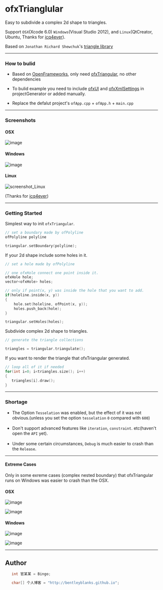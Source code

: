 # ofxTrianglular

Easy to subdivide a complex 2d shape to triangles.<br>

Support ```OSX```(Xcode 6.0) ```Windows```(Visual Studio 2012), and ```Linux```(QtCreator, Ubuntu, Thanks for [icq4ever](https://github.com/icq4ever)).<br>

Based on ```Jonathan Richard Shewchuk```'s [triangle library]( http://www.cs.cmu.edu/~quake/triangle.html)<br>

---

### How to bulid

* Based on [OpenFrameworks](http://openframeworks.cc/), only need [ofxTriangular](https://github.com/BentleyBlanks/ofxTrianglular), no other dependencies<br>


* To bulid example you need to include [ofxUI](https://github.com/rezaali/ofxUI) and [ofxXmlSettings](https://github.com/openframeworks/openFrameworks/tree/master/addons/ofxXmlSettings) in projectGenerator or added manually.


* Replace the defalut project's ```ofApp.cpp``` + ```ofApp.h``` + ```main.cpp```<br>

---

### Screenshots

#### OSX

![image](https://raw.githubusercontent.com/BentleyBlanks/ofxTrianglular/master/pictures/Mac(1).png)

#### Windows

![image](https://raw.githubusercontent.com/BentleyBlanks/ofxTrianglular/master/pictures/Windows(1).jpg)

#### Linux

![screenshot_Linux](https://cloud.githubusercontent.com/assets/530796/12534737/160ac166-c2a9-11e5-8576-92796b94cf6b.png)

(Thanks for [icq4ever](https://github.com/icq4ever))

---

### Getting Started

Simplest way to init ```ofxTriangular```.

``` c
// set a boundary made by ofPolyline
ofPolyline polyline

triangular.setBoundary(polyline);
```

If your 2d shape include some holes in it.

``` c
// set a hole made by ofPolyline

// one ofxHole connect one point inside it.
ofxHole hole;
vector<ofxHole> holes;

// only if point(x, y) was inside the hole that you want to add.
if(holeline.inside(x, y))
{
    hole.set(holeline, ofPoint(x, y));
    holes.push_back(hole);
}

triangular.setHoles(holes);
```

Subdivide complex 2d shape to triangles.

``` c
// generate the triangle collections

triangles = triangular.triangulate();
```

If you want to render the triangle that ofxTriangular generated.

``` c
// loop all of it if needed
for(int i=0; i<triangles.size(); i++)
{
   triangles[i].draw();
}
```

---

### Shortage

* The Option ```Tesselation``` was enabled, but the effect of it was not obvious.(unless you set the option ```tesselation```  ```0``` compared with ```600```)<br><br>
* Don't support advanced features like ```iteration```, ```constraint```. etc(haven't open the ```API``` yet).<br><br>
* Under some certain circumstances, ```Debug``` is much easier to crash than the ```Release```.<br>

---

#### Extreme Cases

Only in some exreme cases (complex nested boundary) that ofxTriangular runs on Windows was easier to crash than the OSX.

#### OSX

![image](https://raw.githubusercontent.com/BentleyBlanks/ofxTrianglular/master/pictures/Mac(2).png)

![image](https://raw.githubusercontent.com/BentleyBlanks/ofxTrianglular/master/pictures/Mac(3).png)

#### Windows

![image](https://raw.githubusercontent.com/BentleyBlanks/ofxTrianglular/master/pictures/Windows(1).jpg)

![image](https://raw.githubusercontent.com/BentleyBlanks/ofxTrianglular/master/pictures/Windows(2).jpg)


---

## Author

``` c
   int 官某某 = Bingo;

   char[] 个人博客 = "http://bentleyblanks.github.io";
```
